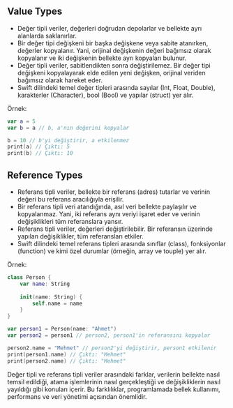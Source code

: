 ## Value Types

- Değer tipli veriler, değerleri doğrudan depolarlar ve bellekte ayrı alanlarda saklanırlar.
- Bir değer tipi değişkeni bir başka değişkene veya sabite atanırken, değerler kopyalanır. Yani, orijinal değişkenin değeri bağımsız olarak kopyalanır ve iki değişkenin bellekte ayrı kopyaları bulunur.
- Değer tipli veriler, sabitlendikten sonra değiştirilemez. Bir değer tipi değişkeni kopyalayarak elde edilen yeni değişken, orijinal veriden bağımsız olarak hareket eder.
- Swift dilindeki temel değer tipleri arasında sayılar (Int, Float, Double), karakterler (Character), bool (Bool) ve yapılar (struct) yer alır.

Örnek:

```swift
var a = 5
var b = a // b, a'nın değerini kopyalar

b = 10 // b'yi değiştirir, a etkilenmez
print(a) // Çıktı: 5
print(b) // Çıktı: 10
```

## Reference Types

- Referans tipli veriler, bellekte bir referans (adres) tutarlar ve verinin değeri bu referans aracılığıyla erişilir.
- Bir referans tipli veri atandığında, asıl veri bellekte paylaşılır ve kopyalanmaz. Yani, iki referans aynı veriyi işaret eder ve verinin değişiklikleri tüm referanslara yansır.
- Referans tipli veriler, değerleri değiştirilebilir. Bir referansın üzerinde yapılan değişiklikler, tüm referansları etkiler.
- Swift dilindeki temel referans tipleri arasında sınıflar (class), fonksiyonlar (function) ve kimi özel durumlar (örneğin, array ve touple) yer alır.

Örnek:
```swift
class Person {
    var name: String
    
    init(name: String) {
        self.name = name
    }
}

var person1 = Person(name: "Ahmet")
var person2 = person1 // person2, person1'in referansını kopyalar

person2.name = "Mehmet" // person2'yi değiştirir, person1 etkilenir
print(person1.name) // Çıktı: "Mehmet"
print(person2.name) // Çıktı: "Mehmet"
```

Değer tipli ve referans tipli veriler arasındaki farklar, verilerin bellekte nasıl temsil edildiği, atama işlemlerinin nasıl gerçekleştiği ve değişikliklerin nasıl yayıldığı gibi konuları içerir. Bu farklılıklar, programlamada bellek kullanımı, performans ve veri yönetimi açısından önemlidir.